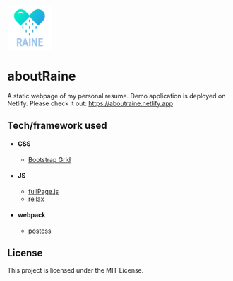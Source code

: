<img src="./public/images/logo.png" width="100" height="100">

# aboutRaine
A static webpage of my personal resume.
Demo application is deployed on Netlify. Please check it out: https://aboutraine.netlify.app

## Tech/framework used
- #### CSS
  - [Bootstrap Grid](https://github.com/twbs/bootstrap)
- #### JS
  - [fullPage.js](https://github.com/alvarotrigo/fullPage.js/)
  - [rellax](https://github.com/dixonandmoe/rellax)
- #### webpack
  - [postcss](https://github.com/postcss/postcss)
  
## License
This project is licensed under the MIT License.

